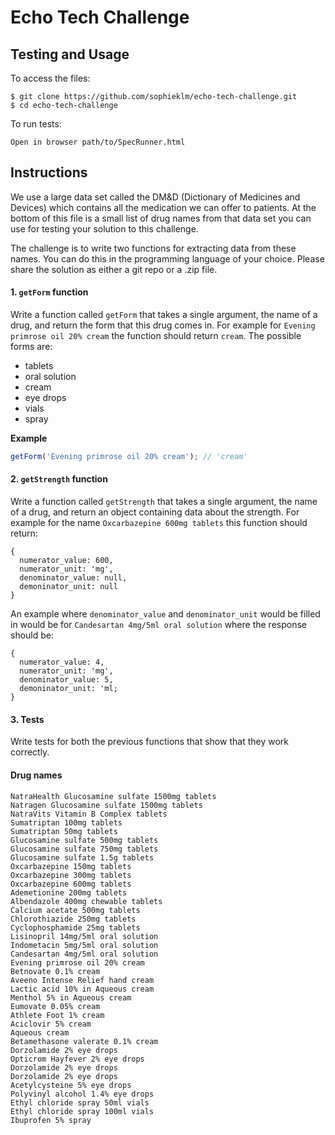 # Echo Tech Challenge

## Testing and Usage

To access the files:

```
$ git clone https://github.com/sophieklm/echo-tech-challenge.git
$ cd echo-tech-challenge
```
To run tests:
```
Open in browser path/to/SpecRunner.html
```

## Instructions

We use a large data set called the DM&D (Dictionary of Medicines and Devices) which contains all the medication we can offer to patients. At the bottom of this file is a small list of drug names from that data set you can use for testing your solution to this challenge.

The challenge is to write two functions for extracting data from these names. You can do this in the programming language of your choice. Please share the solution as either a git repo or a .zip file.

#### 1. `getForm` function
Write a function called `getForm` that takes a single argument, the name of a drug, and return the form that this drug comes in. For example for `Evening primrose oil 20% cream` the function should return `cream`. The possible forms are:

* tablets
* oral solution
* cream
* eye drops
* vials
* spray

**Example**
```js
getForm('Evening primrose oil 20% cream'); // 'cream'
```

#### 2. `getStrength` function
Write a function called `getStrength` that takes a single argument, the name of a drug, and return an object containing data about the strength. For example for the name `Oxcarbazepine 600mg tablets` this function should return:

```
{
  numerator_value: 600,
  numerator_unit: 'mg',
  denominator_value: null,
  demoninator_unit: null
}
```

An example where `denominator_value` and `denominator_unit` would be filled in would be for `Candesartan 4mg/5ml oral solution` where the response should be:

```
{
  numerator_value: 4,
  numerator_unit: 'mg',
  denominator_value: 5,
  demoninator_unit: 'ml;
}
```

#### 3. Tests
Write tests for both the previous functions that show that they work correctly.

#### Drug names
```
NatraHealth Glucosamine sulfate 1500mg tablets
Natragen Glucosamine sulfate 1500mg tablets
NatraVits Vitamin B Complex tablets
Sumatriptan 100mg tablets
Sumatriptan 50mg tablets
Glucosamine sulfate 500mg tablets
Glucosamine sulfate 750mg tablets
Glucosamine sulfate 1.5g tablets
Oxcarbazepine 150mg tablets
Oxcarbazepine 300mg tablets
Oxcarbazepine 600mg tablets
Ademetionine 200mg tablets
Albendazole 400mg chewable tablets
Calcium acetate 500mg tablets
Chlorothiazide 250mg tablets
Cyclophosphamide 25mg tablets
Lisinopril 14mg/5ml oral solution
Indometacin 5mg/5ml oral solution
Candesartan 4mg/5ml oral solution
Evening primrose oil 20% cream
Betnovate 0.1% cream
Aveeno Intense Relief hand cream
Lactic acid 10% in Aqueous cream
Menthol 5% in Aqueous cream
Eumovate 0.05% cream
Athlete Foot 1% cream
Aciclovir 5% cream
Aqueous cream
Betamethasone valerate 0.1% cream
Dorzolamide 2% eye drops
Opticrom Hayfever 2% eye drops
Dorzolamide 2% eye drops
Dorzolamide 2% eye drops
Acetylcysteine 5% eye drops
Polyvinyl alcohol 1.4% eye drops
Ethyl chloride spray 50ml vials
Ethyl chloride spray 100ml vials
Ibuprofen 5% spray
```
